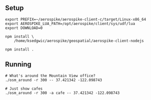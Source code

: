 
Setup
----------------------------------------------------------------

    export PREFIX=~/aerospike/aerospike-client-c/target/Linux-x86_64
    export AEROSPIKE_LUA_PATH=/opt/aerospike/client/sys/udf/lua
    export DOWNLOAD=0

    npm install \
        /home/ksedgwic/aerospike/geospatial/aerospike-client-nodejs

    npm install .

Running
----------------------------------------------------------------

    # What's around the Mountain View office?
    ./osm_around -r 300 -- 37.421342 -122.098743

    # Just show cafes
    ./osm_around -r 300 -a cafe -- 37.421342 -122.098743
